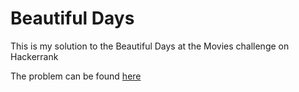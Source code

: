 # Beautiful Days

This is my solution to the Beautiful Days at the Movies challenge on Hackerrank

The problem can be found [here](https://www.hackerrank.com/challenges/beautiful-days-at-the-movies)
